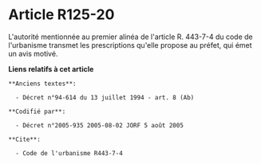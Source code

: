 # Article R125-20

L'autorité mentionnée au premier alinéa de l'article R. 443-7-4 du code de l'urbanisme transmet les prescriptions qu'elle
propose au préfet, qui émet un avis motivé.

**Liens relatifs à cet article**

	**Anciens textes**:

	  - Décret n°94-614 du 13 juillet 1994 - art. 8 (Ab)

	**Codifié par**:

	  - Décret n°2005-935 2005-08-02 JORF 5 août 2005

	**Cite**:

	  - Code de l'urbanisme R443-7-4
